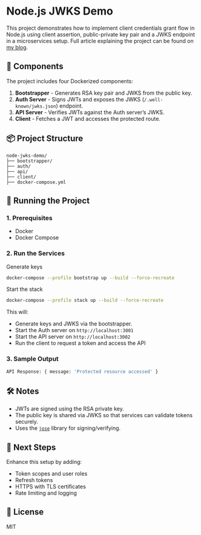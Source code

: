 # Node.js JWKS Demo


This project demonstrates how to implement client credentials grant flow in Node.js using client assertion, public-private key pair and a JWKS endpoint in a microservices setup. Full article explaining the project can be found on [my blog](http://villyg.com/posts/OAuth-client-credentials-with-certificate-in-NodeJS). 

## 🧩 Components

The project includes four Dockerized components:

1. **Bootstrapper** - Generates RSA key pair and JWKS from the public key.
2. **Auth Server** - Signs JWTs and exposes the JWKS (`/.well-known/jwks.json`) endpoint.
3. **API Server** - Verifies JWTs against the Auth server’s JWKS.
4. **Client** - Fetches a JWT and accesses the protected route.

## 📦 Project Structure

```
node-jwks-demo/
├── bootstrapper/
├── auth/
├── api/
├── client/
├── docker-compose.yml
```

## 🚀 Running the Project

### 1. Prerequisites

- Docker
- Docker Compose

### 2. Run the Services

Generate keys 

```bash
docker-compose --profile bootstrap up --build --force-recreate
```

Start the stack

```bash
docker-compose --profile stack up --build --force-recreate
```

This will:

- Generate keys and JWKS via the bootstrapper.
- Start the Auth server on `http://localhost:3001`
- Start the API server on `http://localhost:3002`
- Run the client to request a token and access the API

### 3. Sample Output

```bash
API Response: { message: 'Protected resource accessed' }
```

## 🛠️ Notes

- JWTs are signed using the RSA private key.
- The public key is shared via JWKS so that services can validate tokens securely.
- Uses the [`jose`](https://github.com/panva/jose) library for signing/verifying.

## 🧪 Next Steps

Enhance this setup by adding:

- Token scopes and user roles
- Refresh tokens
- HTTPS with TLS certificates
- Rate limiting and logging

## 📜 License

MIT
